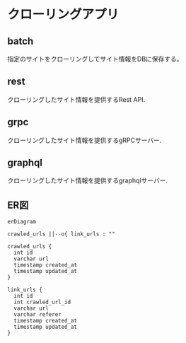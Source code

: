 # クローリングアプリ

## batch
指定のサイトをクローリングしてサイト情報をDBに保存する。

## rest
クローリングしたサイト情報を提供するRest API.

## grpc
クローリングしたサイト情報を提供するgRPCサーバー.

## graphql
クローリングしたサイト情報を提供するgraphqlサーバー.

## ER図

```mermaid
erDiagram

crawled_urls ||--o{ link_urls : ""

crawled_urls {
  int id
  varchar url
  timestamp created_at
  timestamp updated_at
}

link_urls {
  int id
  int crawled_url_id
  varchar url
  varchar referer
  timestamp created_at
  timestamp updated_at
}
```

